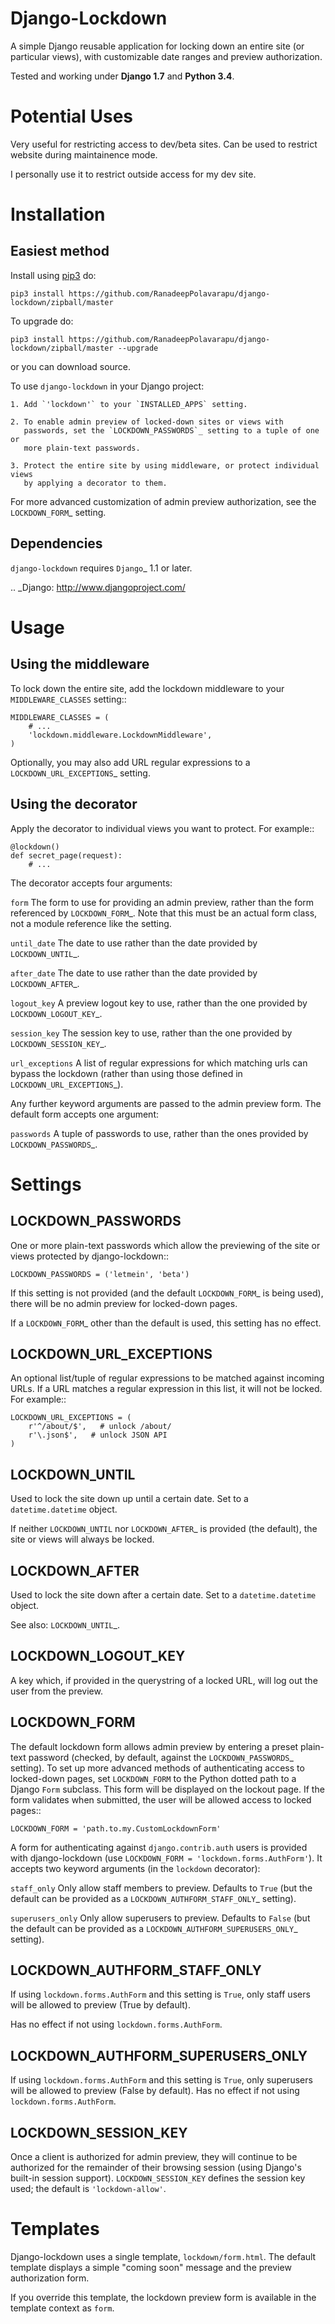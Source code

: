 Django-Lockdown
===============

A simple Django reusable application for locking down an entire site
(or particular views), with customizable date ranges and preview authorization.

Tested and working under **Django 1.7** and **Python 3.4**.

Potential Uses
==============
Very useful for restricting access to dev/beta sites. Can be used to restrict website during maintainence mode.

I personally use it to restrict outside access for my dev site.

Installation
============
Easiest method
----------------
Install using [pip3](https://github.com/pypa/pip) do:

	pip3 install https://github.com/RanadeepPolavarapu/django-lockdown/zipball/master

To upgrade do:

	pip3 install https://github.com/RanadeepPolavarapu/django-lockdown/zipball/master --upgrade


or you can download source.

To use `django-lockdown` in your Django project:

    1. Add `'lockdown'` to your `INSTALLED_APPS` setting.

    2. To enable admin preview of locked-down sites or views with
       passwords, set the `LOCKDOWN_PASSWORDS`_ setting to a tuple of one or
       more plain-text passwords.

    3. Protect the entire site by using middleware, or protect individual views
       by applying a decorator to them.
       
For more advanced customization of admin preview authorization, see
the `LOCKDOWN_FORM`_ setting.

Dependencies
------------

`django-lockdown` requires `Django`_ 1.1 or later.

.. _Django: http://www.djangoproject.com/

Usage
=====

Using the middleware
--------------------

To lock down the entire site, add the lockdown middleware to your
`MIDDLEWARE_CLASSES` setting::

    MIDDLEWARE_CLASSES = (
        # ...
        'lockdown.middleware.LockdownMiddleware',
    )
    
Optionally, you may also add URL regular expressions to a
`LOCKDOWN_URL_EXCEPTIONS`_ setting.

Using the decorator
-------------------

Apply the decorator to individual views you want to protect. For example::

    @lockdown()
    def secret_page(request):
        # ...

The decorator accepts four arguments:

`form`
  The form to use for providing an admin preview, rather than the form
  referenced by `LOCKDOWN_FORM`_. Note that this must be an actual form class,
  not a module reference like the setting.

`until_date`
  The date to use rather than the date provided by `LOCKDOWN_UNTIL`_.

`after_date`
  The date to use rather than the date provided by `LOCKDOWN_AFTER`_.

`logout_key`
  A preview logout key to use, rather than the one provided by
  `LOCKDOWN_LOGOUT_KEY`_.

`session_key`
  The session key to use, rather than the one provided by
  `LOCKDOWN_SESSION_KEY`_.
 
`url_exceptions`
  A list of regular expressions for which matching urls can bypass the lockdown
  (rather than using those defined in `LOCKDOWN_URL_EXCEPTIONS`_).

Any further keyword arguments are passed to the admin preview form. The default
form accepts one argument:

`passwords`
  A tuple of passwords to use, rather than the ones provided by
  `LOCKDOWN_PASSWORDS`_.


Settings
========

LOCKDOWN_PASSWORDS
------------------

One or more plain-text passwords which allow the previewing of the site or
views protected by django-lockdown::

    LOCKDOWN_PASSWORDS = ('letmein', 'beta')

If this setting is not provided (and the default `LOCKDOWN_FORM`_ is being
used), there will be no admin preview for locked-down pages.

If a `LOCKDOWN_FORM`_ other than the default is used, this setting has no
effect.

LOCKDOWN_URL_EXCEPTIONS
-----------------------

An optional list/tuple of regular expressions to be matched against incoming
URLs. If a URL matches a regular expression in this list, it will not be
locked. For example::

    LOCKDOWN_URL_EXCEPTIONS = (
        r'^/about/$',   # unlock /about/
        r'\.json$',   # unlock JSON API
    )

LOCKDOWN_UNTIL
--------------

Used to lock the site down up until a certain date. Set to a
`datetime.datetime` object.

If neither `LOCKDOWN_UNTIL` nor `LOCKDOWN_AFTER`_ is provided (the default),
the site or views will always be locked.

LOCKDOWN_AFTER
--------------

Used to lock the site down after a certain date. Set to a `datetime.datetime`
object.

See also: `LOCKDOWN_UNTIL`_.

LOCKDOWN_LOGOUT_KEY
-------------------

A key which, if provided in the querystring of a locked URL, will log out the
user from the preview. 

LOCKDOWN_FORM
-------------

The default lockdown form allows admin preview by entering a preset
plain-text password (checked, by default, against the `LOCKDOWN_PASSWORDS`_
setting). To set up more advanced methods of authenticating access to
locked-down pages, set `LOCKDOWN_FORM` to the Python dotted path to a Django
`Form` subclass. This form will be displayed on the lockout page. If the form
validates when submitted, the user will be allowed access to locked pages::

    LOCKDOWN_FORM = 'path.to.my.CustomLockdownForm'
    
A form for authenticating against `django.contrib.auth` users is provided
with django-lockdown (use `LOCKDOWN_FORM = 'lockdown.forms.AuthForm'`). It
accepts two keyword arguments (in the `lockdown` decorator):

`staff_only`
  Only allow staff members to preview. Defaults to `True` (but the default
  can be provided as a `LOCKDOWN_AUTHFORM_STAFF_ONLY`_ setting).

`superusers_only`
  Only allow superusers to preview. Defaults to `False` (but the default
  can be provided as a `LOCKDOWN_AUTHFORM_SUPERUSERS_ONLY`_ setting).

LOCKDOWN_AUTHFORM_STAFF_ONLY
----------------------------

If using `lockdown.forms.AuthForm` and this setting is `True`, only staff
users will be allowed to preview (True by default).

Has no effect if not using `lockdown.forms.AuthForm`.

LOCKDOWN_AUTHFORM_SUPERUSERS_ONLY
---------------------------------

If using `lockdown.forms.AuthForm` and this setting is `True`, only
superusers will be allowed to preview (False by default). Has no effect if not
using `lockdown.forms.AuthForm`.

LOCKDOWN_SESSION_KEY
--------------------

Once a client is authorized for admin preview, they will continue to
be authorized for the remainder of their browsing session (using
Django's built-in session support). `LOCKDOWN_SESSION_KEY` defines
the session key used; the default is `'lockdown-allow'`.


Templates
=========

Django-lockdown uses a single template, `lockdown/form.html`. The
default template displays a simple "coming soon" message and the
preview authorization form.

If you override this template, the lockdown preview form is available
in the template context as `form`.
